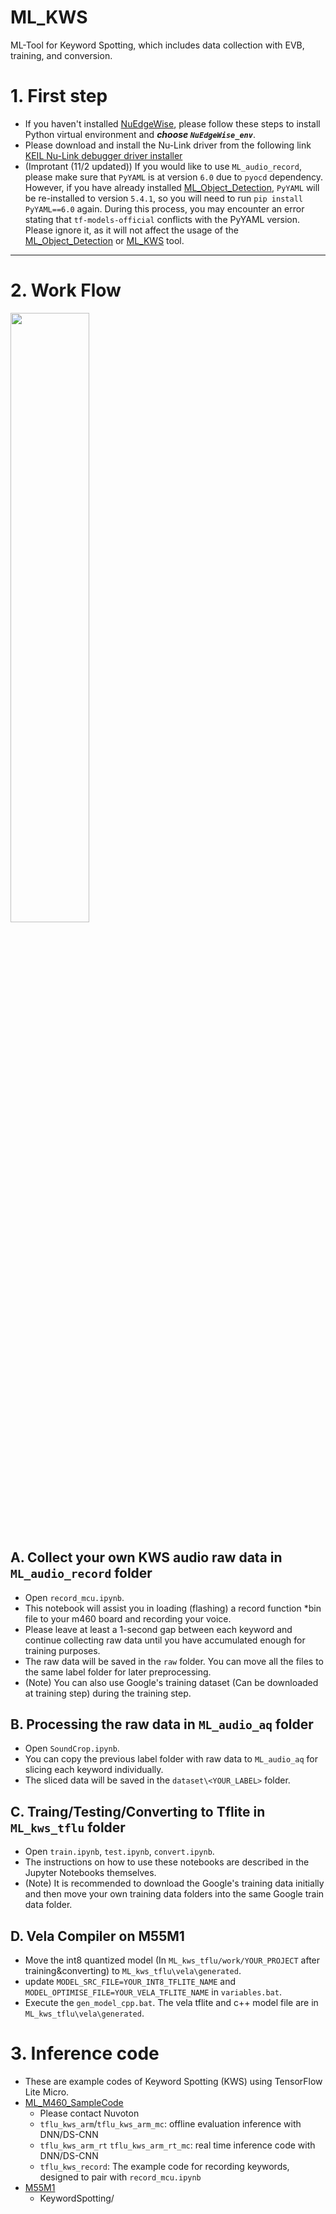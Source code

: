 # ML_KWS
ML-Tool for Keyword Spotting, which includes data collection with EVB, training, and conversion.

# 1. First step
- If you haven't installed [NuEdgeWise](https://github.com/OpenNuvoton/NuEdgeWise), please follow these steps to install Python virtual environment and ***choose `NuEdgeWise_env`***.
- Please download and install the Nu-Link driver from the following link [KEIL Nu-Link debugger driver installer](https://github.com/OpenNuvoton/Nuvoton_Tools)
- (Improtant (11/2 updated)) If you would like to use `ML_audio_record`, please make sure that `PyYAML` is at version `6.0` due to `pyocd` dependency. However, if you have already installed [ML_Object_Detection](https://github.com/OpenNuvoton/ML_Object_Detection), `PyYAML` will be re-installed to version `5.4.1`, so you will need to run `pip install PyYAML==6.0` again. During this process, you may encounter an error stating that `tf-models-official` conflicts with the PyYAML version. Please ignore it, as it will not affect the usage of the [ML_Object_Detection](https://github.com/OpenNuvoton/ML_Object_Detection) or [ML_KWS](https://github.com/OpenNuvoton/ML_KWS) tool.
---
# 2. Work Flow
 <img src="https://user-images.githubusercontent.com/105192502/202999518-7d4a6384-6cef-4901-b948-b1117baa7bdd.png" width="50%">

## A. Collect your own KWS audio raw data in `ML_audio_record` folder
- Open `record_mcu.ipynb`.
- This notebook will assist you in loading (flashing) a record function *bin file to your m460 board and recording your voice.
- Please leave at least a 1-second gap between each keyword and continue collecting raw data until you have accumulated enough for training purposes.
- The raw data will be saved in the `raw` folder. You can move all the files to the same label folder for later preprocessing.
- (Note) You can also use Google's training dataset (Can be downloaded at training step) during the training step.

## B. Processing the raw data in `ML_audio_aq` folder
- Open `SoundCrop.ipynb`.
- You can copy the previous label folder with raw data to `ML_audio_aq` for slicing each keyword individually.
- The sliced data will be saved in the `dataset\<YOUR_LABEL>` folder.

## C. Traing/Testing/Converting to Tflite in `ML_kws_tflu` folder
- Open `train.ipynb`, `test.ipynb`, `convert.ipynb`.
- The instructions on how to use these notebooks are described in the Jupyter Notebooks themselves.
- (Note) It is recommended to download the Google's training data initially and then move your own training data folders into the same Google train data folder.

## D. Vela Compiler on M55M1
- Move the int8 quantized model (In `ML_kws_tflu/work/YOUR_PROJECT` after training&converting) to `ML_kws_tflu\vela\generated`.
- update `MODEL_SRC_FILE=YOUR_INT8_TFLITE_NAME` and `MODEL_OPTIMISE_FILE=YOUR_VELA_TFLITE_NAME` in `variables.bat`.
- Execute the `gen_model_cpp.bat`. The vela tflite and c++ model file are in `ML_kws_tflu\vela\generated`.

# 3. Inference code
- These are example codes of Keyword Spotting (KWS) using TensorFlow Lite Micro.
- [ML_M460_SampleCode](https://github.com/OpenNuvoton/ML_M460_SampleCode)
  - Please contact Nuvoton
  - `tflu_kws_arm`/`tflu_kws_arm_mc`: offline evaluation inference with DNN/DS-CNN
  - `tflu_kws_arm_rt` `tflu_kws_arm_rt_mc`: real time inference code with DNN/DS-CNN
  - `tflu_kws_record`: The example code for recording keywords, designed to pair with `record_mcu.ipynb`
- [M55M1](https://github.com/OpenNuvoton/M55M1BSP/tree/master/SampleCode/MachineLearning)
    - KeywordSpotting/ 
 
  
 

